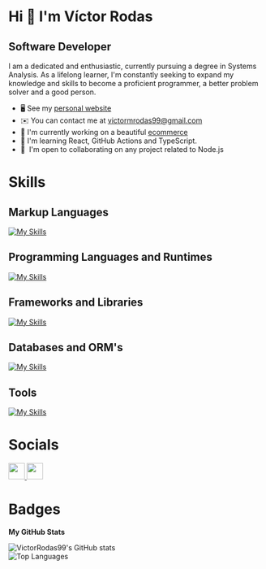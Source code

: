 # Hi 👋 I'm Víctor Rodas

Software Developer
--------------------------------------

I am a dedicated and enthusiastic, currently pursuing a degree in Systems Analysis. As a lifelong learner, I'm constantly seeking to expand my knowledge and skills to become a proficient programmer, a better problem solver and a good person.

*   🖥️  See my [personal website](https://victormatiasrodas.vercel.app/)
*   ✉️  You can contact me at [victormrodas99@gmail.com](mailto:victormrodas99@gmail.com)
*   🚀  I'm currently working on a beautiful [ecommerce](https://github.com/VictorRodas99/ecommerce-web-project)
*   🌱  I'm learning React, GitHub Actions and TypeScript.
*   🤝  I'm open to collaborating on any project related to Node.js

# Skills

## Markup Languages
[![My Skills](https://skillicons.dev/icons?i=html,css,tailwind,bootstrap&perline=4)](https://skillicons.dev)

## Programming Languages and Runtimes
[![My Skills](https://skillicons.dev/icons?i=bash,py,javascript,ts,php,nodejs&perline=4)](https://skillicons.dev)

## Frameworks and Libraries
[![My Skills](https://skillicons.dev/icons?i=express,flask,laravel,react,astro,electron&perline=4)](https://skillicons.dev)

## Databases and ORM's
[![My Skills](https://skillicons.dev/icons?i=mysql,prisma,sequelize&perline=4)](https://skillicons.dev)

## Tools
[![My Skills](https://skillicons.dev/icons?i=vite,git,github,postman&perline=4)](https://skillicons.dev)

# Socials

<p align="left">
  <a href="https://www.github.com/VictorRodas99" target="_blank" rel="noreferrer">
    <img src="https://raw.githubusercontent.com/danielcranney/readme-generator/main/public/icons/socials/github.svg" width="32" height="32" />
  </a>
  <a href="http://www.instagram.com/dy1ng_99/" target="_blank" rel="noreferrer">
    <img src="https://raw.githubusercontent.com/danielcranney/readme-generator/main/public/icons/socials/instagram.svg" width="32" height="32" />
  </a>
</p>

# Badges

<b>My GitHub Stats</b>

<img src="https://github-readme-stats.vercel.app/api?username=VictorRodas99&show_icons=true&theme=dark" alt="VictorRodas99's GitHub stats"/>

<br>

<img src="https://github-readme-stats.vercel.app/api/top-langs/?username=VictorRodas99&langs_count=10&custom_title=Top%20%Languages&theme=dark" alt="Top Languages"/>

